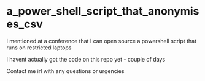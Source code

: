 # a_power_shell_script_that_anonymises_csv

I mentioned at a conference that I can open source a powershell script that runs on restricted laptops

I havent actually got the code on this repo yet - couple of days

Contact me irl with any questions or urgencies
